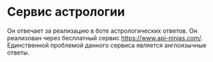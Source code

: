 # Сервис астрологии

Он отвечает за реализацию в боте астрологических ответов. Он реализован через бесплатный сервис https://www.api-ninjas.com/.
Единственной проблемой данного сервиса является англоязычные ответы. 